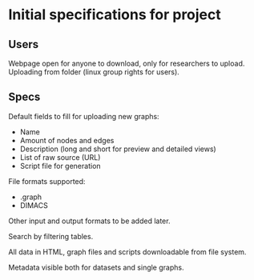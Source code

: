 # Initial specifications for project

## Users

Webpage open for anyone to download, only for researchers to upload. Uploading from folder (linux group rights for users).

## Specs

Default fields to fill for uploading new graphs:

* Name
* Amount of nodes and edges
* Description (long and short for preview and detailed views)
* List of raw source (URL)
* Script file for generation

File formats supported:

* .graph
* DIMACS

Other input and output formats to be added later.

Search by filtering tables.

All data in HTML, graph files and scripts downloadable from file system.

Metadata visible both for datasets and single graphs.
